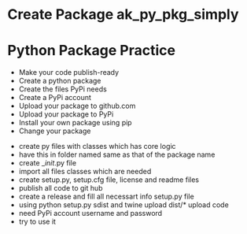 # Create Package ak_py_pkg_simply
# Python Package Practice

 - Make your code publish-ready
 - Create a python package
 - Create the files PyPi needs
 - Create a PyPi account
 - Upload your package to github.com
 - Upload your package to PyPi
 - Install your own package using pip
 - Change your package

* create py files with classes which has core logic
* have this in folder named same as that of the package name
* create __init_.py file 
* import all files classes which are needed
* create setup.py, setup.cfg file, license and readme files
* publish all code to git hub
* create a release and fill all necessart info setup.py file
* using python setup.py sdist and twine upload dist/* upload code
* need PyPi account username and password
* try to use it
